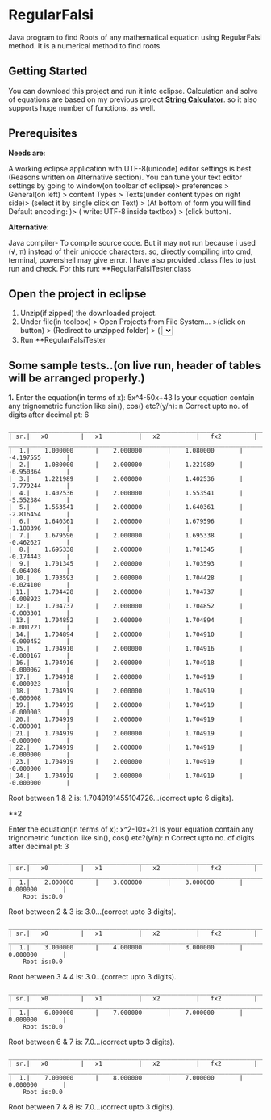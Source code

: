 # RegularFalsi
Java program to find Roots of any mathematical equation using RegularFalsi  method. It is a numerical method to find roots.

## Getting Started

You can download this project and run it into eclipse.
Calculation and solve of equations are based on my previous project [**String Calculator**](https://github.com/bablushaw23/StringCalculator). so it also supports huge number of functions. as well. 

## Prerequisites

**Needs are**:

 A working eclipse application with UTF-8(unicode) editor settings is best.(Reasons written on Alternative section).
 You can tune your text editor settings by going to window(on toolbar of eclipse)> preferences > General(on left) > content Types > Texts(under content types on right side)> (select it by single click on Text) > (At bottom of form you will find Default encoding: )> ( write: UTF-8 inside textbox) > (click <Apply and close> button).
 
 **Alternative**:
 
   Java compiler- To compile source code. But it may not run because i used (√, π) instead of their unicode characters. so, directly     compiling into cmd, terminal, powershell may give error.
   I have also provided .class files to just run and check. For this run: **RegularFalsiTester.class 

## Open the project in eclipse

1. Unzip(if zipped) the downloaded project.
2. Under file(in toolbox) > Open Projects from File System... >(click on <Directory> button) > (Redirect to unzipped folder) > 
	( <Select folder> button ) > (click on Finish) > 
3. Run **RegularFalsiTester

## Some sample tests..(on live run, header of tables will be arranged properly.)

**1.**
Enter the equation(in terms of x):
5x^4-50x+43
Is your equation contain any trignometric function like sin(), cos() etc?(y/n):
n
Correct upto no. of digits after decimal pt:
6


	_________________________________________________________________________________________________________
	| sr.|   x0			|   x1			|   x2			|   fx2			|
	_________________________________________________________________________________________________________
	|  1.|    1.000000		|    2.000000		|    1.080000		|   -4.197555		|
	|  2.|    1.080000		|    2.000000		|    1.221989		|   -6.950364		|
	|  3.|    1.221989		|    2.000000		|    1.402536		|   -7.779244		|
	|  4.|    1.402536		|    2.000000		|    1.553541		|   -5.552384		|
	|  5.|    1.553541		|    2.000000		|    1.640361		|   -2.816454		|
	|  6.|    1.640361		|    2.000000		|    1.679596		|   -1.188396		|
	|  7.|    1.679596		|    2.000000		|    1.695338		|   -0.462627		|
	|  8.|    1.695338		|    2.000000		|    1.701345		|   -0.174443		|
	|  9.|    1.701345		|    2.000000		|    1.703593		|   -0.064986		|
	| 10.|    1.703593		|    2.000000		|    1.704428		|   -0.024100		|
	| 11.|    1.704428		|    2.000000		|    1.704737		|   -0.008923		|
	| 12.|    1.704737		|    2.000000		|    1.704852		|   -0.003301		|
	| 13.|    1.704852		|    2.000000		|    1.704894		|   -0.001221		|
	| 14.|    1.704894		|    2.000000		|    1.704910		|   -0.000452		|
	| 15.|    1.704910		|    2.000000		|    1.704916		|   -0.000167		|
	| 16.|    1.704916		|    2.000000		|    1.704918		|   -0.000062		|
	| 17.|    1.704918		|    2.000000		|    1.704919		|   -0.000023		|
	| 18.|    1.704919		|    2.000000		|    1.704919		|   -0.000008		|
	| 19.|    1.704919		|    2.000000		|    1.704919		|   -0.000003		|
	| 20.|    1.704919		|    2.000000		|    1.704919		|   -0.000001		|
	| 21.|    1.704919		|    2.000000		|    1.704919		|   -0.000000		|
	| 22.|    1.704919		|    2.000000		|    1.704919		|   -0.000000		|
	| 23.|    1.704919		|    2.000000		|    1.704919		|   -0.000000		|
	| 24.|    1.704919		|    2.000000		|    1.704919		|   -0.000000		|


Root between 1 & 2 is: 1.7049191455104726...(correct upto 6 digits).

**2

Enter the equation(in terms of x):
x^2-10x+21
Is your equation contain any trignometric function like sin(), cos() etc?(y/n):
n
Correct upto no. of digits after decimal pt:
3


	_________________________________________________________________________________________________________
	| sr.|   x0			|   x1			|   x2			|   fx2			|
	_________________________________________________________________________________________________________
	|  1.|    2.000000		|    3.000000		|    3.000000		|    0.000000		|
		Root is:0.0


Root between 2 & 3 is: 3.0...(correct upto 3 digits).


	_________________________________________________________________________________________________________
	| sr.|   x0			|   x1			|   x2			|   fx2			|
	_________________________________________________________________________________________________________
	|  1.|    3.000000		|    4.000000		|    3.000000		|    0.000000		|
		Root is:0.0


Root between 3 & 4 is: 3.0...(correct upto 3 digits).


	_________________________________________________________________________________________________________
	| sr.|   x0			|   x1			|   x2			|   fx2			|
	_________________________________________________________________________________________________________
	|  1.|    6.000000		|    7.000000		|    7.000000		|    0.000000		|
		Root is:0.0


Root between 6 & 7 is: 7.0...(correct upto 3 digits).


	_________________________________________________________________________________________________________
	| sr.|   x0			|   x1			|   x2			|   fx2			|
	_________________________________________________________________________________________________________
	|  1.|    7.000000		|    8.000000		|    7.000000		|    0.000000		|
		Root is:0.0


Root between 7 & 8 is: 7.0...(correct upto 3 digits).

